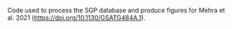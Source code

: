 Code used to process the SGP database and produce figures for Mehra et al. 2021 (https://doi.org/10.1130/GSATG484A.1).


